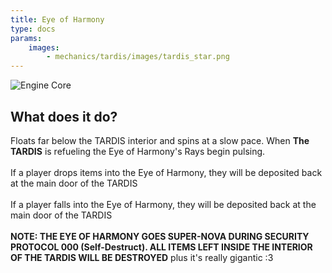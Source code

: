 ```yaml
---
title: Eye of Harmony
type: docs
params:
    images:
        - mechanics/tardis/images/tardis_star.png
---
```


![Engine Core](images/tardis_star.png)

## What does it do?
Floats far below the TARDIS interior and spins at a slow pace. When **The TARDIS** is refueling the Eye of Harmony's Rays begin pulsing.<br> 
<br>If a player drops items into the Eye of Harmony, they will be deposited back at the main door of the TARDIS<br>
<br>If a player falls into the Eye of Harmony, they will be deposited back at the main door of the TARDIS<br>
<br>
**NOTE: THE EYE OF HARMONY GOES SUPER-NOVA DURING SECURITY PROTOCOL 000 (Self-Destruct). ALL ITEMS LEFT INSIDE THE INTERIOR OF THE TARDIS WILL BE DESTROYED**
plus it's really gigantic :3


